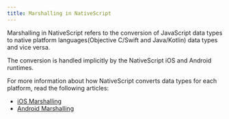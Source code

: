 ```yaml
---
title: Marshalling in NativeScript
---
```


Marshalling in NativeScript refers to the conversion of JavaScript data types to native platform languages(Objective C/Swift and Java/Kotlin) data types and vice versa.

The conversion is handled implicitly by the NativeScript iOS and Android runtimes.

For more information about how NativeScript converts data types for each platform, read the following articles:

- [iOS Marshalling](/guide/marshalling/nativescript-ios-marshalling)
- [Android Marshalling](/guide/marshalling/nativescript-android-marshalling)